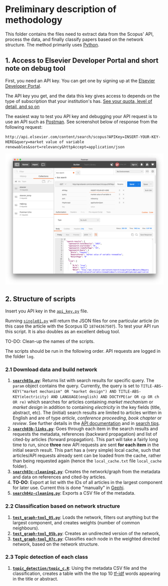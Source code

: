 # Preliminary description of methodology

This folder contains the files need to extract data from the Scopus' API, process the data, and finally classify papers based on the network structure. The method primarily uses [Python](https://www.python.org).

## 1. Access to Elsevier Developer Portal and short note on debug tool

First, you need an API key. You can get one by signing up at the [Elsevier Developer Portal](https://dev.elsevier.com/user/login). 

The API key you get, and the data this key gives access to depends on the type of subscription that your institution's has. [See your quota, level of detail, and so on](https://dev.elsevier.com/api_key_settings.html)

The easiest way to test you API key and debugging your API request is to use an API such as [Postman](https://www.getpostman.com). See screenshot below of response from the following request:

    http://api.elsevier.com/content/search/scopus?APIKey=INSERT-YOUR-KEY-HERE&query=market value of variable renewables&sort=relevancy&httpAccept=application/json

![Sceenshot of *Scopus Search* in Postman](_temp/postman.png)


## 2. Structure of scripts

Insert you API key in the [`api_key.py`](api_key.py) file. 

Running [`single01.py`](single01.py) will return the JSON files for one particular article (in this case the article with the Scorpus ID `18744367507`). To test your API run this script. It is also doubles as an excellent debug tool.

TO-DO: Clean-up the names of the scripts.

The scripts should be run in the following order. API requests are logged in the folder `log`.

### 2.1 Download data and build network

1. **[`search03a.py`](search03a.py)**: Returns list with search results for specific query. The `param` object contains the query. Currently, the query is set to `TITLE-ABS-KEY("market mechanism" OR "market design") AND TITLE-ABS-KEY(electricity) AND LANGUAGE(english) AND DOCTYPE(ar OR cp OR ch OR re)` which searches for articles containing *market mechanism* or *market design* in addition to containing *electricity* in the key fields (title, abstract, etc). The (initial) search results are limited to articles written in English and are of type *article*, *conference proceeding*, *book chapter* or *review*. See further details in the [API documentation](https://api.elsevier.com/documentation/SCOPUSSearchAPI.wadl) and in [search tips](http://api.elsevier.com/documentation/search/SCOPUSSearchTips.htm).
2. **[`search03b-links.py`](search03b-links.py)**: Goes through each item in the search results and requests the metadata, references (backward propagation) and list of cited-by articles (forward propagation). This part will take a fairly long time to run, since **three** new API requests are sent **for each item** in the initial search result. This part has a (very simple) local cache, such that articles/API requests already sent can be loaded from the cache, rather than being requested again (hence the `local_cache.txt` file `local_cache` folder). 
3. **[`search03c-cleaning2.py`](search03c-cleaning2.py)**: Creates the network/graph from the metadata and data on references and cited-by articles.
4. **TO-DO**: Export at list with the IDs of all articles in the largest component for later use. Current this is done "manually" in [Gephi](https://gephi.org). 
5. **[`search04z-cleaning.py`](search04z-cleaning.py)**: Exports a CSV file of the metadata.


### 2.2 Classification based on network structure

1. **[`test_graph-tool_05.py`](test_graph-tool_05.py)**: Loads the network, filters out anything but the largest component, and creates weights (number of common neighbours).
2. **[`test_graph-tool_05b.py`](test_graph-tool_05b.py)**: Creates an undirected version of the network,
3. **[`test_graph-tool_07c.py`](test_graph-tool_07c.py)**: Classifies each node in the weighted directed network, based on the network structure.

### 2.3 Topic detection of each class

1. **[`topic_detection/topic_c.R`](topic_detection/topic_c.R)**: Using the metadata CSV file and the classification, creates a table with the the top 10 [tf-idf](https://en.wikipedia.org/wiki/Tf–idf) words  appearing in the title or abstract.

